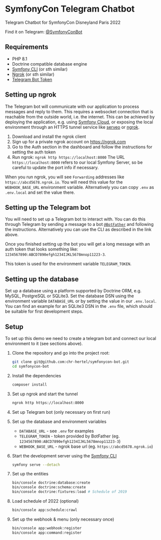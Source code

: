 SymfonyCon Telegram Chatbot
===========================

Telegram Chatbot for SymfonyCon Disneyland Paris 2022

Find it on Telegram: [@SymfonyConBot](https://t.me/SymfonyConBot)

Requirements
------------

- PHP 8.1
- Doctrine compatible database engine
- [Symfony CLI](https://symfony.com/doc/master/cloud/getting-started#installing-the-cli-tool) (or sth similar)
- [Ngrok](https://ngrok.com/download) (or sth similar)
- [Telegram Bot Token](https://core.telegram.org/bots#6-botfather)

Setting up ngrok
----------------

The Telegram bot will communicate with our application to process messages and reply to them. This requires a websocket
connection that is reachable from the outside world, i.e. the internet. This can be achieved by deploying the
application, e.g. using [Symfony Cloud](https://symfony.com/cloud/), or exposing the local environment through an
HTTPS tunnel service like [serveo](https://serveo.net/) or [ngrok](https://ngrok.com).

1. Download and install the ngrok client
1. Sign up for a private ngrok account on https://ngrok.com
1. Go to the Auth section in the dashboard and follow the instructions for setting the auth token
1. Run ngrok: `ngrok http https://localhost:8000`
    The URL `https://localhost:8000` refers to our local Symfony Server, so be careful to update the port info
    if necessary.

When you run ngrok, you will see `Forwarding` addresses like `https://abcd5678.ngrok.io`. You will need this value for
the `WEBHOOK_BASE_URL` environment variable. Alternatively you can copy `.env` as `.env.local` and set the value there.

Setting up the Telegram bot
---------------------------

You will need to set up a Telegram bot to interact with. You can do this through Telegram by sending a message
to a bot [`@BotFather`](https://core.telegram.org/bots#6-botfather) and following the instructions. Alternatively
you can use the CLI as described in the link above.

Once you finished setting up the bot you will get a long message with an auth token that looks something like:
`1234567890:ABCD7890efgh1234IJKL5678mnop11223-3`.

This token is used for the environment variable `TELEGRAM_TOKEN`.

Setting up the database
-----------------------

Set up a database using a platform supported by Doctrine ORM, e.g. MySQL, PostgreSQL or SQLite3. Set the database DSN
using the environment variable `DATABASE_URL` or by setting the value in our `.env.local`. You can find an example
for an SQLite3 DSN in the `.env` file, which should be suitable for first development steps.

Setup
-----

To set up this demo we need to create a telegram bot and connect our local environment to it (see sections above).

1. Clone the repository and go into the project root:

    ```bash
    git clone git@github.com:chr-hertel/symfonycon-bot.git
    cd symfonycon-bot
    ```

1. Install the dependencies

    ```bash
    composer install
    ```

1. Set up ngrok and start the tunnel

    ```bash
    ngrok http https://localhost:8000
    ```

1. Set up Telegram bot (only necessary on first run)

1. Set up the database and environment variables

    - `DATABASE_URL` - see `.env` for examples
    - `TELEGRAM_TOKEN` - token provided by BotFather (eg. `1234567890:ABCD7890efgh1234IJKL5678mnop11223-3`)
    - `WEBHOOK_BASE_URL` - ngrok base url (eg. `https://abcd5678.ngrok.io`)

1. Start the development server using the [Symfony CLI](https://symfony.com/doc/current/setup/symfony_server.html)

    ```bash
    symfony serve --detach
    ```

1. Set up the entities

    ```bash
    bin/console doctrine:database:create
    bin/console doctrine:schema:create
    bin/console doctrine:fixtures:load # Schedule of 2019
    ```

1. Load schedule of 2022 (optional)

   ```bash
   bin/console app:schedule:crawl
   ```
   
1. Set up the webhook & menu (only necessary once)

    ```bash
    bin/console app:webhook:register
    bin/console app:command:register
    ```
